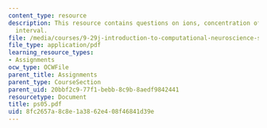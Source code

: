 ```yaml
---
content_type: resource
description: This resource contains questions on ions, concentration of ions,and interspike
  interval.
file: /media/courses/9-29j-introduction-to-computational-neuroscience-spring-2004/8fc2657a8c8e1a3862e408f46841d39e_ps05.pdf
file_type: application/pdf
learning_resource_types:
- Assignments
ocw_type: OCWFile
parent_title: Assignments
parent_type: CourseSection
parent_uid: 20bbf2c9-77f1-bebb-8c9b-8aedf9842441
resourcetype: Document
title: ps05.pdf
uid: 8fc2657a-8c8e-1a38-62e4-08f46841d39e
---
```


